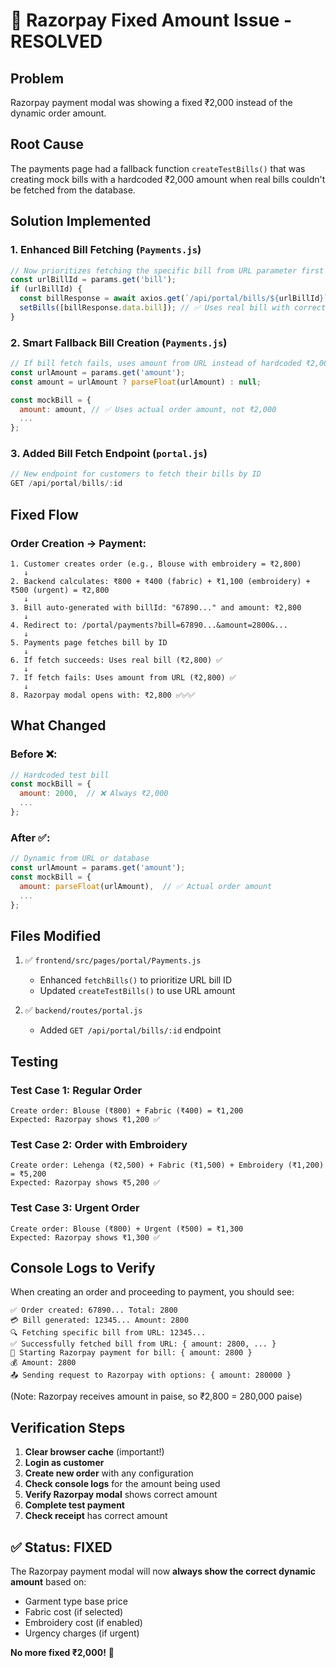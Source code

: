 # 🔧 Razorpay Fixed Amount Issue - RESOLVED

## Problem
Razorpay payment modal was showing a fixed ₹2,000 instead of the dynamic order amount.

## Root Cause
The payments page had a fallback function `createTestBills()` that was creating mock bills with a hardcoded ₹2,000 amount when real bills couldn't be fetched from the database.

## Solution Implemented

### 1. **Enhanced Bill Fetching** (`Payments.js`)
```javascript
// Now prioritizes fetching the specific bill from URL parameter first
const urlBillId = params.get('bill');
if (urlBillId) {
  const billResponse = await axios.get(`/api/portal/bills/${urlBillId}`);
  setBills([billResponse.data.bill]); // ✅ Uses real bill with correct amount
}
```

### 2. **Smart Fallback Bill Creation** (`Payments.js`)
```javascript
// If bill fetch fails, uses amount from URL instead of hardcoded ₹2,000
const urlAmount = params.get('amount');
const amount = urlAmount ? parseFloat(urlAmount) : null;

const mockBill = {
  amount: amount, // ✅ Uses actual order amount, not ₹2,000
  ...
};
```

### 3. **Added Bill Fetch Endpoint** (`portal.js`)
```javascript
// New endpoint for customers to fetch their bills by ID
GET /api/portal/bills/:id
```

## Fixed Flow

### Order Creation → Payment:
```
1. Customer creates order (e.g., Blouse with embroidery = ₹2,800)
   ↓
2. Backend calculates: ₹800 + ₹400 (fabric) + ₹1,100 (embroidery) + ₹500 (urgent) = ₹2,800
   ↓
3. Bill auto-generated with billId: "67890..." and amount: ₹2,800
   ↓
4. Redirect to: /portal/payments?bill=67890...&amount=2800&...
   ↓
5. Payments page fetches bill by ID
   ↓
6. If fetch succeeds: Uses real bill (₹2,800) ✅
   ↓
7. If fetch fails: Uses amount from URL (₹2,800) ✅
   ↓
8. Razorpay modal opens with: ₹2,800 ✅✅✅
```

## What Changed

### Before ❌:
```javascript
// Hardcoded test bill
const mockBill = {
  amount: 2000,  // ❌ Always ₹2,000
  ...
};
```

### After ✅:
```javascript
// Dynamic from URL or database
const urlAmount = params.get('amount');
const mockBill = {
  amount: parseFloat(urlAmount),  // ✅ Actual order amount
  ...
};
```

## Files Modified

1. ✅ `frontend/src/pages/portal/Payments.js`
   - Enhanced `fetchBills()` to prioritize URL bill ID
   - Updated `createTestBills()` to use URL amount
   
2. ✅ `backend/routes/portal.js`
   - Added `GET /api/portal/bills/:id` endpoint

## Testing

### Test Case 1: Regular Order
```
Create order: Blouse (₹800) + Fabric (₹400) = ₹1,200
Expected: Razorpay shows ₹1,200 ✅
```

### Test Case 2: Order with Embroidery
```
Create order: Lehenga (₹2,500) + Fabric (₹1,500) + Embroidery (₹1,200) = ₹5,200
Expected: Razorpay shows ₹5,200 ✅
```

### Test Case 3: Urgent Order
```
Create order: Blouse (₹800) + Urgent (₹500) = ₹1,300
Expected: Razorpay shows ₹1,300 ✅
```

## Console Logs to Verify

When creating an order and proceeding to payment, you should see:

```
✅ Order created: 67890... Total: 2800
💳 Bill generated: 12345... Amount: 2800
🔍 Fetching specific bill from URL: 12345...
✅ Successfully fetched bill from URL: { amount: 2800, ... }
🚀 Starting Razorpay payment for bill: { amount: 2800 }
💰 Amount: 2800
📤 Sending request to Razorpay with options: { amount: 280000 }
```

(Note: Razorpay receives amount in paise, so ₹2,800 = 280,000 paise)

## Verification Steps

1. **Clear browser cache** (important!)
2. **Login as customer**
3. **Create new order** with any configuration
4. **Check console logs** for the amount being used
5. **Verify Razorpay modal** shows correct amount
6. **Complete test payment**
7. **Check receipt** has correct amount

## ✅ Status: FIXED

The Razorpay payment modal will now **always show the correct dynamic amount** based on:
- Garment type base price
- Fabric cost (if selected)
- Embroidery cost (if enabled)
- Urgency charges (if urgent)

**No more fixed ₹2,000!** 🎉

